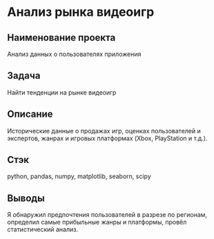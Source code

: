 # Анализ рынка видеоигр

## Наименование проекта  
Анализ данных о пользователях приложения

## Задача        
Найти тенденции на рынке видеоигр

## Описание                                                    
Исторические данные о продажах игр, оценках пользователей и экспертов, жанрах и  игровых платформах (Xbox, PlayStation и т.д.).

## Стэк
python, pandas, numpy, matplotlib, seaborn, scipy

## Выводы
Я обнаружил предпочтения пользователей в разрезе по регионам, определил самые прибыльные жанры и платформы, провёл статистический анализ. 
